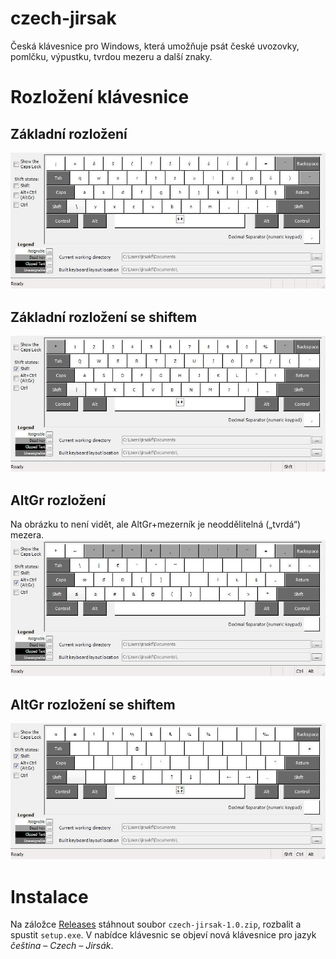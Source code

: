 # czech-jirsak
Česká klávesnice pro Windows, která umožňuje psát české uvozovky, pomlčku, výpustku, tvrdou mezeru a další znaky.

# Rozložení klávesnice

## Základní rozložení
![Základní rozložení](/layout/Jirsak.jpg)

## Základní rozložení se shiftem
![Základní rozložení se shiftem](/layout/JirsakShft.jpg)

## AltGr rozložení
Na obrázku to není vidět, ale AltGr+mezerník je neoddělitelná („tvrdá“) mezera.
![AltGr rozložení](/layout/JirsakAltGr.jpg)

## AltGr rozložení se shiftem
![AltGr rozložení se shiftem](/layout/JirsakShftAltGr.jpg)

# Instalace
Na záložce [Releases](https://github.com/FilipJirsak/ceska-klavesnice-jirsak/releases) stáhnout soubor `czech-jirsak-1.0.zip`, rozbalit a spustit `setup.exe`. V nabídce klávesnic se objeví nová klávesnice pro jazyk *čeština* – *Czech – Jirsák*.
